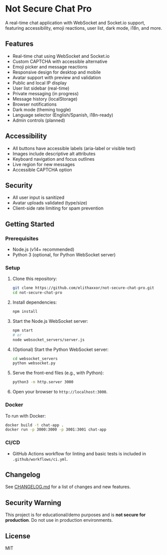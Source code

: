 # Not Secure Chat Pro

A real-time chat application with WebSocket and Socket.io support, featuring accessibility, emoji reactions, user list, dark mode, i18n, and more.

## Features
- Real-time chat using WebSocket and Socket.io
- Custom CAPTCHA with accessible alternative
- Emoji picker and message reactions
- Responsive design for desktop and mobile
- Avatar support with preview and validation
- Public and local IP display
- User list sidebar (real-time)
- Private messaging (in progress)
- Message history (localStorage)
- Browser notifications
- Dark mode (theming toggle)
- Language selector (English/Spanish, i18n-ready)
- Admin controls (planned)

## Accessibility
- All buttons have accessible labels (aria-label or visible text)
- Images include descriptive alt attributes
- Keyboard navigation and focus outlines
- Live region for new messages
- Accessible CAPTCHA option

## Security
- All user input is sanitized
- Avatar uploads validated (type/size)
- Client-side rate limiting for spam prevention

## Getting Started

### Prerequisites
- Node.js (v14+ recommended)
- Python 3 (optional, for Python WebSocket server)

### Setup
1. Clone this repository:
   ```bash
   git clone https://github.com/elithaxxor/not-secure-chat-pro.git
   cd not-secure-chat-pro
   ```
2. Install dependencies:
   ```bash
   npm install
   ```
3. Start the Node.js WebSocket server:
   ```bash
   npm start
   # or
   node websocket_servers/server.js
   ```
4. (Optional) Start the Python WebSocket server:
   ```bash
   cd websocket_servers
   python websocket.py
   ```
5. Serve the front-end files (e.g., with Python):
   ```bash
   python3 -m http.server 3000
   ```
6. Open your browser to `http://localhost:3000`.

### Docker
To run with Docker:
```bash
docker build -t chat-app .
docker run -p 3000:3000 -p 3001:3001 chat-app
```

### CI/CD
- GitHub Actions workflow for linting and basic tests is included in `.github/workflows/ci.yml`.

## Changelog
See [CHANGELOG.md](CHANGELOG.md) for a list of changes and new features.

## Security Warning
This project is for educational/demo purposes and is **not secure for production**. Do not use in production environments.

## License
MIT